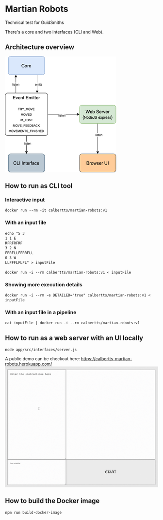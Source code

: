 # Martian Robots

Technical test for GuidSmiths

There's a core and two interfaces (CLI and Web).

## Architecture overview

![martian-robots-arch](martian-robots-arch.png)

## How to run as CLI tool

### Interactive input
```
docker run --rm -it calbertts/martian-robots:v1
```

### With an input file
```
echo "5 3
1 1 E
RFRFRFRF
3 2 N
FRRFLLFFRRFLL
0 3 W
LLFFFLFLFL" > inputFile

docker run -i --rm calbertts/martian-robots:v1 < inputFile 
```

### Showing more execution details
```
docker run -i --rm -e DETAILED="true" calbertts/martian-robots:v1 < inputFile 
```

### With an input file in a pipeline
```
cat inputFile | docker run -i --rm calbertts/martian-robots:v1
```

## How to run as a web server with an UI locally
```
node app/src/interfaces/server.js
```

A public demo can be checkout here:
https://calbertts-martian-robots.herokuapp.com/
![martian-robots-animation](martian-robots.gif)

## How to build the Docker image
```
npm run build-docker-image
```
